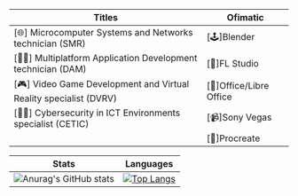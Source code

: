 |Titles| Ofimatic|
| --- | --- |
| [🌐] Microcomputer Systems and Networks technician (SMR)| [🕹]Blender|
| [👨‍💻] Multiplatform Application Development technician (DAM)| [🎵]FL Studio|
| [🎮] Video Game Development and Virtual Reality specialist (DVRV)| [📄]Office/Libre Office|
| [🕵️‍♂️] Cybersecurity in ICT Environments specialist (CETIC)| [📹]Sony Vegas|
| |[🎨]Procreate|

|Stats| Languages|
| --- | --- |
|![Anurag's GitHub stats](https://github-readme-stats.vercel.app/api?username=DevEzro&show_icons=true&theme=cobalt)|[![Top Langs](https://github-readme-stats.vercel.app/api/top-langs/?username=DevEzro&layout=compact&count_private=true&theme=radical)](https://github.com/anuraghazra/github-readme-stats)|
<!--
**DevEzro/DevEzro** is a ✨ _special_ ✨ repository because its `README.md` (this file) appears on your GitHub profile.

Here are some ideas to get you started:

- 🔭 I’m currently working on ...
- 🌱 I’m currently learning ...
- 👯 I’m looking to collaborate on ...
- 🤔 I’m looking for help with ...
- 💬 Ask me about ...
- 📫 How to reach me: ...
- 😄 Pronouns: ...
- ⚡ Fun fact: ...
-->
